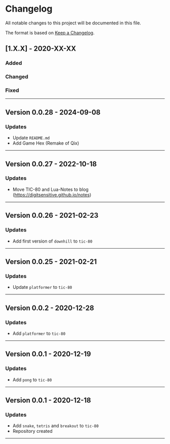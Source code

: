 # Changelog

All notable changes to this project will be documented in this file.

The format is based on [Keep a Changelog](https://keepachangelog.com/en/1.0.0/).

## [1.X.X] - 2020-XX-XX

### Added

### Changed

### Fixed

---

## Version 0.0.28 - 2024-09-08

### Updates

- Update `README.md`
- Add Game Hex (Remake of Qix)

---

## Version 0.0.27 - 2022-10-18

### Updates

- Move TIC-80 and Lua-Notes to blog (https://digitsensitive.github.io/notes)

---

## Version 0.0.26 - 2021-02-23

### Updates

- Add first version of `downhill` to `tic-80`

---

## Version 0.0.25 - 2021-02-21

### Updates

- Update `platformer` to `tic-80`

---

## Version 0.0.2 - 2020-12-28

### Updates

- Add `platformer` to `tic-80`

---

## Version 0.0.1 - 2020-12-19

### Updates

- Add `pong` to `tic-80`

---

## Version 0.0.1 - 2020-12-18

### Updates

- Add `snake`, `tetris` and `breakout` to `tic-80`
- Repository created

---
